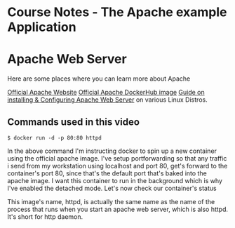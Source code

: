 # Course Notes - The Apache example Application


# Apache Web Server
Here are some places where you can learn more about Apache

[Official Apache Website](https://httpd.apache.org/)
[Official Apache DockerHub image](https://hub.docker.com/_/httpd)
[Guide on installing & Configuring Apache Web Server](https://www.digitalocean.com/community/tutorial_collections/21) on various Linux Distros.



## Commands used in this video

```
$ docker run -d -p 80:80 httpd
```

In the above command I'm instructing docker to spin up a new container using the official apache image. I've setup portforwarding so that any traffic i send from my workstation using localhost and port 80, get's forward to the container's port 80, since that's the default port that's baked into the apache image. I want this container to run in the background which is why I've enabled the detached mode. Let's now check our container's status


This image's name, httpd, is actually the same name as the name of the process that runs when you start an apache web server, which is also httpd. It's short for http daemon.